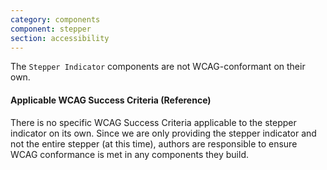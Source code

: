 ```yaml
---
category: components
component: stepper
section: accessibility
---
```


The `Stepper Indicator` components are not WCAG-conformant on their own.

#### Applicable WCAG Success Criteria (Reference)

There is no specific WCAG Success Criteria applicable to the stepper indicator on its own. Since we are only providing the stepper indicator and not the entire stepper (at this time), authors are responsible to ensure WCAG conformance is met in any components they build.